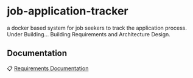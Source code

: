 # job-application-tracker
a docker based system for job seekers to track the application process.
Under Building...
Building Requirements and Architecture Design.

## Documentation

📋 [Requirements Documentation](docs/REQUIREMENTS.md)
